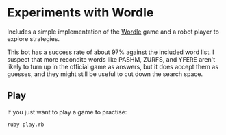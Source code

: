# Experiments with Wordle

Includes a simple implementation of the
[Wordle](https://www.powerlanguage.co.uk/wordle/) game and a robot player
to explore strategies.

This bot has a success rate of about 97% against the included word list. I
suspect that more recondite words like PASHM, ZURFS, and YFERE aren't likely
to turn up in the official game as answers, but it does accept them as
guesses, and they might still be useful to cut down the search space.

## Play

If you just want to play a game to practise:

    ruby play.rb
